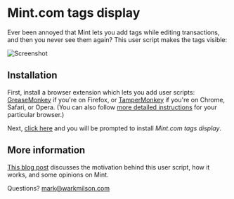 # Mint.com tags display

Ever been annoyed that Mint lets you add tags while editing transactions, and then you never see them again? This user script makes the tags visible:

![Screenshot](https://raw.githubusercontent.com/mddub/mint-tags-display/master/screenshot.png)

## Installation

First, install a browser extension which lets you add user scripts: [GreaseMonkey] if you're on Firefox, or [TamperMonkey] if you're on Chrome, Safari, or Opera. (You can also follow [more detailed instructions][more-detailed-instructions] for your particular browser.)

Next, [click here][download-url] and you will be prompted to install *Mint.com tags display*.

## More information

[This blog post][blog-post] discusses the motivation behind this user script, how it works, and some opinions on Mint.

Questions? mark@warkmilson.com

[GreaseMonkey]: https://addons.mozilla.org/en-us/firefox/addon/greasemonkey/
[TamperMonkey]: http://tampermonkey.net/
[more-detailed-instructions]: http://stackapps.com/tags/script/info
[download-url]: https://raw.githubusercontent.com/mddub/mint-tags-display/master/mint-tags-display.user.js
[blog-post]: http://warkmilson.com/2015/09/18/displaying-tags-on-mint-transactions.html

